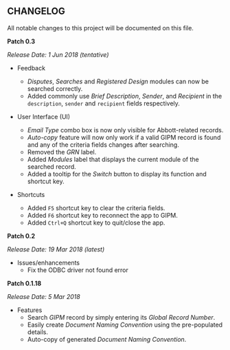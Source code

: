 CHANGELOG
---------
All notable changes to this project will be documented on this file.

**Patch 0.3**

_Release Date: 1 Jun 2018 (tentative)_

* Feedback
    * _Disputes_, _Searches_ and _Registered Design_ modules can now be searched correctly.  
    * Added commonly use _Brief Description_, _Sender_, and _Recipient_ in the `description`, `sender` and `recipient` fields respectively.

* User Interface (UI)
    * _Email Type_ combo box is now only visible for Abbott-related records.
    * _Auto-copy_ feature will now only work if a valid GIPM record is found and any of the criteria fields changes after searching.
    * Removed the _GRN_ label.
    * Added _Modules_ label that displays the current module of the searched record.
    * Added a tooltip for the _Switch_ button to display its function and shortcut key.

* Shortcuts
    * Added `F5` shortcut key to clear the criteria fields.
    * Added `F6` shortcut key to reconnect the app to GIPM.
    * Added `Ctrl+Q` shortcut key to quit/close the app.

**Patch 0.2**

_Release Date: 19 Mar 2018 (latest)_

* Issues/enhancements
    - Fix the ODBC driver not found error


**Patch 0.1.18**

_Release Date: 5 Mar 2018_

* Features
    * Search _GIPM_ record by simply entering its _Global Record Number_.
    * Easily create _Document Naming Convention_ using the pre-populated details.
    * Auto-copy of generated _Document Naming Convention_.
